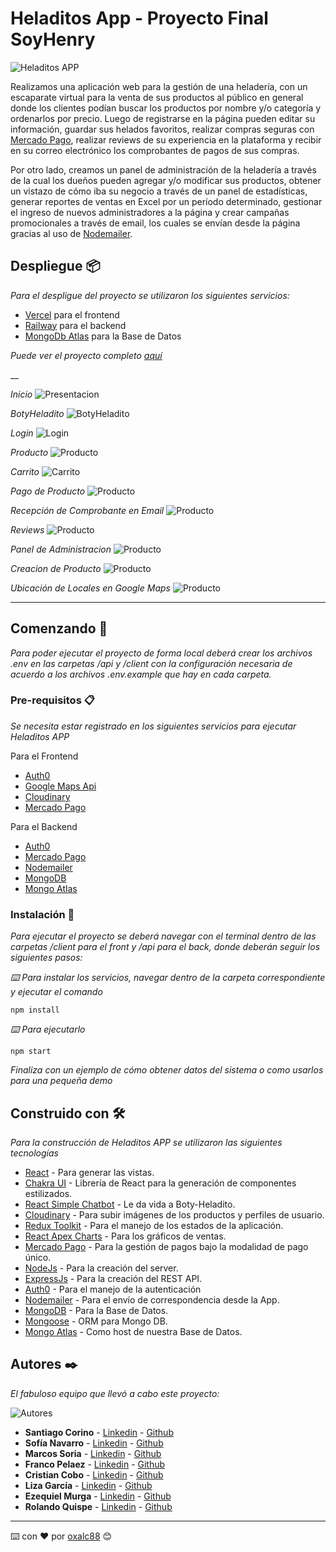 # Heladitos App - Proyecto Final SoyHenry

![Heladitos APP](./App%20Images/BannerHeladitos%20App.jpg)

Realizamos una aplicación web para la gestión de una heladería, con un escaparate virtual para la venta de sus productos al público en general donde los clientes podían buscar los productos por nombre y/o categoría y ordenarlos por precio. Luego de registrarse en la página pueden editar su información, guardar sus helados favoritos, realizar compras seguras con [Mercado Pago](https://www.mercadopago.com.pe/developers/es), realizar reviews de su experiencia en la plataforma y recibir en su correo electrónico los comprobantes de pagos de sus compras.


Por otro lado, creamos un panel de administración de la heladería a través de la cual los dueños pueden agregar y/o modificar sus productos, obtener un vistazo de cómo iba su negocio a través de un panel de estadísticas, generar reportes de ventas en Excel por un período determinado, gestionar el ingreso de nuevos administradores a la página y crear campañas promocionales a través de email, los cuales se envían desde la página gracias al uso de [Nodemailer](https://nodemailer.com/about/).

## Despliegue 📦

_Para el despligue del proyecto se utilizaron los siguientes servicios:_

* [Vercel](vercel.com) para el frontend
* [Railway](https://railway.app/) para el backend
* [MongoDb Atlas](https://www.mongodb.com/es/atlas/database) para la Base de Datos

 _Puede ver el proyecto completo [aquí](https://heladitos-app.vercel.app/)_

__

_Inicio_
![Presentacion](./App%20Images/1.%20Presentaci%C3%B3n.png)

_BotyHeladito_
![BotyHeladito](./App%20Images/2.%20BotyHeladito.png)

_Login_
![Login](./App%20Images/13.%20Authenticacion.png)

_Producto_
![Producto](./App%20Images/2.%20Producto.png)

_Carrito_
![Carrito](./App%20Images/3.%20Carrito%20de%20Compra.png)

_Pago de Producto_
![Producto](./App%20Images/5.%20CheckoutMercadoPago2.png)

_Recepción de Comprobante en Email_
![Producto](./App%20Images/17.%20Pago%20en%20Email.png)

_Reviews_
![Producto](./App%20Images/14.%20Reviews.png)

_Panel de Administracion_
![Producto](./App%20Images/9.%20Panel%20de%20Admin%20Home.png)

_Creacion de Producto_
![Producto](./App%20Images/10.%20Creacion%20de%20Producto.png)

_Ubicación de Locales en Google Maps_
![Producto](./App%20Images/16.%20Ubicacion.png)

___


## Comenzando 🚀

_Para poder ejecutar el proyecto de forma local deberá crear los archivos .env en las carpetas /api y /client con la configuración necesaria de acuerdo a los archivos .env.example que hay en cada carpeta._



### Pre-requisitos 📋

_Se necesita estar registrado en los siguientes servicios para ejecutar Heladitos APP_

Para el Frontend

* [Auth0](https://auth0.com/es)
* [Google Maps Api](https://developers.google.com/maps)
* [Cloudinary](https://cloudinary.com/documentation/image_upload_api_reference)
* [Mercado Pago](https://www.mercadopago.com.pe/developers/es)


Para el Backend

* [Auth0](https://auth0.com/es)
* [Mercado Pago](https://www.mercadopago.com.pe/developers/es)
* [Nodemailer](https://nodemailer.com/about/)
* [MongoDB](https://www.mongodb.com/)
* [Mongo Atlas](https://www.mongodb.com/es/atlas/database)

### Instalación 🔧

_Para ejecutar el proyecto se deberá navegar con el terminal dentro de las carpetas /client para el front y /api para el back, donde deberán seguir los siguientes pasos:_


_⌨️ Para instalar los servicios, navegar dentro de la carpeta correspondiente y ejecutar el comando_

```
npm install
```

_⌨️ Para ejecutarlo_

```
npm start
```

_Finaliza con un ejemplo de cómo obtener datos del sistema o como usarlos para una pequeña demo_


## Construido con 🛠️

_Para la construcción de Heladitos APP se utilizaron las siguientes tecnologías_

* [React](https://es.reactjs.org/) - Para generar las vistas.
* [Chakra UI](https://chakra-ui.com/) - Librería de React para la generación de componentes estilizados.
* [React Simple Chatbot](https://lucasbassetti.com.br/react-simple-chatbot/) - Le da vida a Boty-Heladito.
* [Cloudinary](https://cloudinary.com/documentation/image_upload_api_reference) - Para subir imágenes de los productos y perfiles de usuario.
* [Redux Toolkit](https://redux-toolkit.js.org/) - Para el manejo de los estados de la aplicación.
* [React Apex Charts](https://apexcharts.com/docs/react-charts/) - Para los gráficos de ventas.
* [Mercado Pago](https://www.mercadopago.com.pe/developers/es) - Para la gestión de pagos bajo la modalidad de pago único.
* [NodeJs](https://nodejs.org/en/) - Para la creación del server.
* [ExpressJs](https://expressjs.com/es/) - Para la creación del REST API.
* [Auth0](https://auth0.com/es) - Para el manejo de la autenticación
* [Nodemailer](https://nodemailer.com/about/) - Para el envío de correspondencia desde la App.
* [MongoDB](https://www.mongodb.com/) - Para la Base de Datos.
* [Mongoose](https://mongoosejs.com/) - ORM para Mongo DB.
* [Mongo Atlas](https://www.mongodb.com/es/atlas/database) - Como host de nuestra Base de Datos.

## Autores ✒️

_El fabuloso equipo que llevó a cabo este proyecto:_

![Autores](./App%20Images/15.%20Equipo.png)

* **Santiago Corino** - [Linkedin](https://www.linkedin.com/in/santiago-corino-720153b9/) - [Github](https://github.com/SantiCorino)
* **Sofía Navarro** - [Linkedin](https://www.linkedin.com/in/navarro-sofiar/) - [Github](https://github.com/NavarroSofiar)
* **Marcos Soria** - [Linkedin](https://www.linkedin.com/in/marcos-soria-fullstack/) - [Github](https://github.com/Marcos1up)
* **Franco Pelaez** - [Linkedin](https://www.linkedin.com/in/franco-pelaez/) - [Github](https://github.com/FrancoPelz)
* **Cristian Cobo** - [Linkedin](https://www.linkedin.com/in/cristian-cobo-211365227/) - [Github](https://github.com/cris341)
* **Liza García** - [Linkedin](https://www.linkedin.com/in/lizags/) - [Github](https://github.com/LizaGS)
* **Ezequiel Murga** - [Linkedin](https://www.linkedin.com/in/ezequiel-murga-pereyra/) - [Github](https://github.com/exekyelmurga)
* **Rolando Quispe** - [Linkedin](https://www.linkedin.com/in/rolando-quispe/) - [Github](https://github.com/oxalc88)


---
⌨️ con ❤️ por [oxalc88](https://github.com/oxalc88) 😊